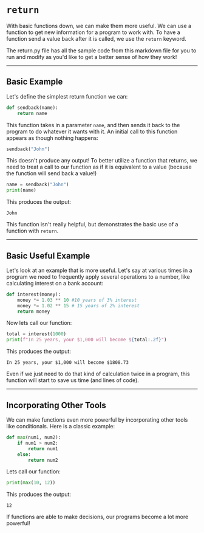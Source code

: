 # `return`

With basic functions down, we can make them more useful. We can use a function to get new information for a program to work with. To have a function send a value back after it is called, we use the `return` keyword.

The return.py file has all the sample code from this markdown file for you to run and modify as you'd like to get a better sense of how they work!

---

## Basic Example

Let's define the simplest return function we can:

```python
def sendback(name):
    return name
```

This function takes in a parameter `name`, and then sends it back to the program to do whatever it wants with it. An initial call to this function appears as though nothing happens:

```python
sendback("John")
```

This doesn't produce any output! To better utilize a function that returns, we need to treat a call to our function as if it is equivalent to a value (because the function will send back a value!)

```python
name = sendback("John")
print(name)
```

This produces the output:

```
John
```

This function isn't really helpful, but demonstrates the basic use of a function with `return`.

---

## Basic Useful Example

Let's look at an example that is more useful. Let's say at various times in a program we need to frequently apply several operations to a number, like calculating interest on a bank account:

```python
def interest(money):
    money *= 1.03 ** 10 #10 years of 3% interest
    money *= 1.02 ** 15 # 15 years of 2% interest
    return money
```

Now lets call our function:

```python
total = interest(1000)
print(f"In 25 years, your $1,000 will become ${total:.2f}")
```

This produces the output:

```
In 25 years, your $1,000 will become $1808.73
```

Even if we just need to do that kind of calculation twice in a program, this function will start to save us time (and lines of code).

---

## Incorporating Other Tools

We can make functions even more powerful by incorporating other tools like conditionals. Here is a classic example:

```python
def max(num1, num2):
    if num1 > num2:
        return num1
    else:
        return num2
```

Lets call our function:

```python
print(max(10, 12))
```

This produces the output:

```
12
```

If functions are able to make decisions, our programs become a lot more powerful!

